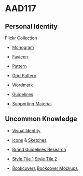 # AAD117

Personal Identity
------------------

[Flickr Collection](https://www.flickr.com/photos/hayleygregg/collections/72157650779892609/)

* [Monogram](https://www.flickr.com/photos/hayleygregg/16702713511/in/set-72157651077722236)

* [Favicon](https://www.flickr.com/photos/hayleygregg/16516428068/in/album-72157651077722236/)

* [Pattern](https://www.flickr.com/photos/hayleygregg/16516618230/in/album-72157651077722236/)

* [Grid Pattern](https://www.flickr.com/photos/hayleygregg/16731840402/in/set-72157651077722236)

* [Wordmark](https://www.flickr.com/photos/hayleygregg/16712657715/in/album-72157651077722236/)

* [Guidelines](https://www.flickr.com/photos/hayleygregg/16702712271/in/album-72157651077722236/)

* [Supporting Material](https://www.flickr.com/photos/hayleygregg/sets/72157651203988765/)


Uncommon Knowledge
-------------------

* [Visual Identity](https://www.flickr.com/photos/hayleygregg/collections/72157650961957007/)

* [Icons](https://www.flickr.com/photos/hayleygregg/16315479703/) & [Sketches](https://www.flickr.com/photos/hayleygregg/17098836002/)

* [Brand Guidelines Research](https://github.com/hayleyygregg/AAD117/blob/master/brand-guidelines-research.md)

* [Style Tile 1](https://www.flickr.com/photos/hayleygregg/17122637088/) [Style Tile 2](https://www.flickr.com/photos/hayleygregg/17308564292/in/photostream/)

* [Bookcovers](https://www.flickr.com/photos/hayleygregg/17123457899/in/photostream/) [Bookcover Mockups](https://www.flickr.com/photos/hayleygregg/17121909078/in/photostream/)


